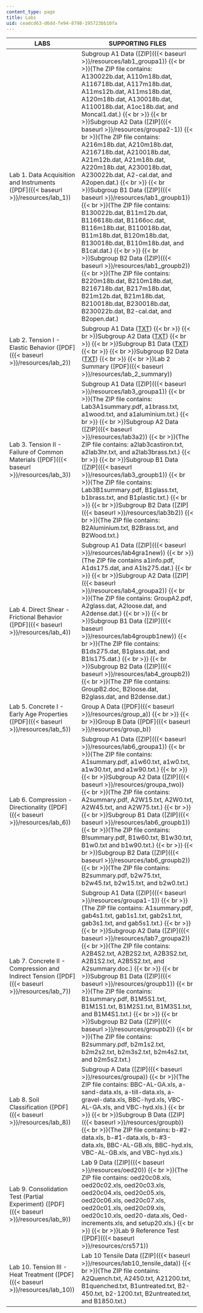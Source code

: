 ```yaml
---
content_type: page
title: Labs
uid: ceadcd63-d6dd-fe94-8798-195723bb10fa
---
```


| LABS | SUPPORTING FILES |
| --- | --- |
| Lab 1. Data Acquisition and Instruments ([PDF]({{< baseurl >}}/resources/lab_1)) | Subgroup A1 Data ([ZIP]({{< baseurl >}}/resources/lab1_groupa1))  {{< br >}}(The ZIP file contains: A130022b.dat, A110m18b.dat, A116718b.dat, A117m18b.dat, A11ms12b.dat, A11ms18b.dat, A120m18b.dat, A130018b.dat, A110018b.dat, A1oc18b.dat, and Moncal1.dat.)  {{< br >}}  {{< br >}}Subgroup A2 Data ([ZIP]({{< baseurl >}}/resources/groupa2-1))  {{< br >}}(The ZIP file contains: A216m18b.dat, A210m18b.dat, A216718b.dat, A210018b.dat, A21m12b.dat, A21m18b.dat, A220m18b.dat, A230018b.dat, A230022b.dat, A2-cal.dat, and A2open.dat.)  {{< br >}}  {{< br >}}Subgroup B1 Data ([ZIP]({{< baseurl >}}/resources/lab1_groupb1))  {{< br >}}(The ZIP file contains: B130022b.dat, B11m12b.dat, B116618b.dat, B1166oc.dat, B116m18b.dat, B110018b.dat, B11m18b.dat, B120m18b.dat, B130018b.dat, B110m18b.dat, and B1cal.dat.)  {{< br >}}  {{< br >}}Subgroup B2 Data ([ZIP]({{< baseurl >}}/resources/lab1_groupb2))  {{< br >}}(The ZIP file contains: B220m18b.dat, B210m18b.dat, B216718b.dat, B217m18b.dat, B21m12b.dat, B21m18b.dat, B210018b.dat, B230018b.dat, B230022b.dat, B2-cal.dat, and B2open.dat.) |
| Lab 2. Tension I - Elastic Behavior ([PDF]({{< baseurl >}}/resources/lab_2)) | Subgroup A1 Data ([TXT](/courses/civil-and-environmental-engineering/1-103-civil-engineering-materials-laboratory-spring-2004/labs/a1thick.txt))  {{< br >}}  {{< br >}}Subgroup A2 Data ([TXT](/courses/civil-and-environmental-engineering/1-103-civil-engineering-materials-laboratory-spring-2004/labs/a2thin.txt))  {{< br >}}  {{< br >}}Subgroup B1 Data ([TXT](/courses/civil-and-environmental-engineering/1-103-civil-engineering-materials-laboratory-spring-2004/labs/b1long.txt))  {{< br >}}  {{< br >}}Subgroup B2 Data ([TXT](/courses/civil-and-environmental-engineering/1-103-civil-engineering-materials-laboratory-spring-2004/labs/b2std.txt))  {{< br >}}  {{< br >}}Lab 2 Summary ([PDF]({{< baseurl >}}/resources/lab_2_summary)) |
| Lab 3. Tension II - Failure of Common Materials ([PDF]({{< baseurl >}}/resources/lab_3)) | Subgroup A1 Data ([ZIP]({{< baseurl >}}/resources/lab3_groupa1))  {{< br >}}(The ZIP file contains: Lab3A1summary.pdf, a1brass.txt, a1wood.txt, and a1aluminium.txt.)  {{< br >}}  {{< br >}}Subgroup A2 Data ([ZIP]({{< baseurl >}}/resources/lab3a2))  {{< br >}}(The ZIP file contains: a2lab3castiron.txt, a2lab3hr.txt, and a2lab3brass.txt.)  {{< br >}}  {{< br >}}Subgroup B1 Data ([ZIP]({{< baseurl >}}/resources/lab3_groupb1))  {{< br >}}(The ZIP file contains: Lab3B1summary.pdf, B1glass.txt, b1brass.txt, and B1plastic.txt.)  {{< br >}}  {{< br >}}Subgroup B2 Data ([ZIP]({{< baseurl >}}/resources/lab3b2))  {{< br >}}(The ZIP file contains: B2Aluminium.txt, B2Brass.txt, and B2Wood.txt.) |
| Lab 4. Direct Shear - Frictional Behavior ([PDF]({{< baseurl >}}/resources/lab_4)) | Subgroup A1 Data ([ZIP]({{< baseurl >}}/resources/lab4gra1new))  {{< br >}}(The ZIP file contains a1info.pdf, A1ds175.dat, and A1ls275.dat.)  {{< br >}}  {{< br >}}Subgroup A2 Data ([ZIP]({{< baseurl >}}/resources/lab4_groupa2))  {{< br >}}(The ZIP file contains: GroupA2.pdf, A2glass.dat, A2loose.dat, and A2dense.dat.)  {{< br >}}  {{< br >}}Subgroup B1 Data ([ZIP]({{< baseurl >}}/resources/lab4groupb1new))  {{< br >}}(The ZIP file contains: B1ds275.dat, B1glass.dat, and B1ls175.dat.)  {{< br >}}  {{< br >}}Subgroup B2 Data ([ZIP]({{< baseurl >}}/resources/lab4_groupb2))  {{< br >}}(The ZIP file contains: GroupB2.doc, B2loose.dat, B2glass.dat, and B2dense.dat.) |
| Lab 5. Concrete I - Early Age Properties ([PDF]({{< baseurl >}}/resources/lab_5)) | Group A Data ([PDF]({{< baseurl >}}/resources/group_a))  {{< br >}}  {{< br >}}Group B Data ([PDF]({{< baseurl >}}/resources/group_b)) |
| Lab 6. Compression - Directionality ([PDF]({{< baseurl >}}/resources/lab_6)) | Subgroup A1 Data ([ZIP]({{< baseurl >}}/resources/lab6_groupa1))  {{< br >}}(The ZIP file contains: A1summary.pdf, a1w60.txt, a1w0.txt, a1w30.txt, and a1w90.txt.)  {{< br >}}  {{< br >}}Subgroup A2 Data ([ZIP]({{< baseurl >}}/resources/groupa_two))  {{< br >}}(The ZIP file contains: A2summary.pdf, A2W15.txt, A2W0.txt, A2W45.txt, and A2W75.txt.)  {{< br >}}  {{< br >}}Subgroup B1 Data ([ZIP]({{< baseurl >}}/resources/lab6_groupb1))  {{< br >}}(The ZIP file contains: B!summary.pdf, B1w60.txt, B1w30.txt, B1w0.txt and b1w90.txt.)  {{< br >}}  {{< br >}}Subgroup B2 Data ([ZIP]({{< baseurl >}}/resources/lab6_groupb2))  {{< br >}}(The ZIP file contains: B2summary.pdf, b2w75.txt, b2w45.txt, b2w15.txt, and b2w0.txt.) |
| Lab 7. Concrete II - Compression and Indirect Tension ([PDF]({{< baseurl >}}/resources/lab_7)) | Subgroup A1 Data ([ZIP]({{< baseurl >}}/resources/groupa1-1))  {{< br >}}(The ZIP file contains: A1summary.pdf, gab4s1.txt, gab1s1.txt, gab2s1.txt, gab3s1.txt, and gab5s1.txt.)  {{< br >}}  {{< br >}}Subgroup A2 Data ([ZIP]({{< baseurl >}}/resources/lab7_groupa2))  {{< br >}}(The ZIP file contains: A2B4S2.txt, A2B2S2.txt, A2B3S2.txt, A2B1S2.txt, A2B5S2.txt, and A2summary.doc.)  {{< br >}}  {{< br >}}Subgroup B1 Data ([ZIP]({{< baseurl >}}/resources/groupb1))  {{< br >}}(The ZIP file contains: B1summary.pdf, B1M5S1.txt, B1M1S1.txt, B1M2S1.txt, B1M3S1.txt, and B1M4S1.txt.)  {{< br >}}  {{< br >}}Subgroup B2 Data ([ZIP]({{< baseurl >}}/resources/groupb2))  {{< br >}}(The ZIP file contains: B2summary.pdf, b2m1s2.txt, b2m2s2.txt, b2m3s2.txt, b2m4s2.txt, and b2m5s2.txt.) |
| Lab 8. Soil Classification ([PDF]({{< baseurl >}}/resources/lab_8)) | Subgroup A Data ([ZIP]({{< baseurl >}}/resources/groupa))  {{< br >}}(The ZIP file contains: BBC-AL-GA.xls, a-sand-data.xls, a-till-data.xls, a-gravel-data.xls, BBC-hyd.xls, VBC-AL-GA.xls, and VBC-hyd.xls.)  {{< br >}}  {{< br >}}Subgroup B Data ([ZIP]({{< baseurl >}}/resources/groupb))  {{< br >}}(The ZIP file contains: b-#2-data.xls, b-#1-data.xls, b-#3-data.xls, BBC-AL-GB.xls, BBC-hyd.xls, VBC-AL-GB.xls, and VBC-hyd.xls.) |
| Lab 9. Consolidation Test (Partial Experiment) ([PDF]({{< baseurl >}}/resources/lab_9)) | Lab 9 Data ([ZIP]({{< baseurl >}}/resources/oed20))  {{< br >}}(The ZIP file contains: oed20c08.xls, oed20c02.xls, oed20c03.xls, oed20c04.xls, oed20c05.xls, oed20c06.xls, oed20c07.xls, oed20c01.xls, oed20c09.xls, oed20c10.xls, oed20-data.xls, Oed-increments.xls, and setup20.xls.)  {{< br >}}  {{< br >}}Lab 9 Reference Test ([PDF]({{< baseurl >}}/resources/crs571)) |
| Lab 10. Tension III - Heat Treatment ([PDF]({{< baseurl >}}/resources/lab_10)) | Lab 10 Tensile Data ([ZIP]({{< baseurl >}}/resources/lab10_tensile_data))  {{< br >}}(The ZIP file contains: A2Quench.txt, A2450.txt, A21200.txt, B1quenched.txt, B1untreated.txt, B2-450.txt, b2-1200.txt, B2untreated.txt, and B1850.txt.)